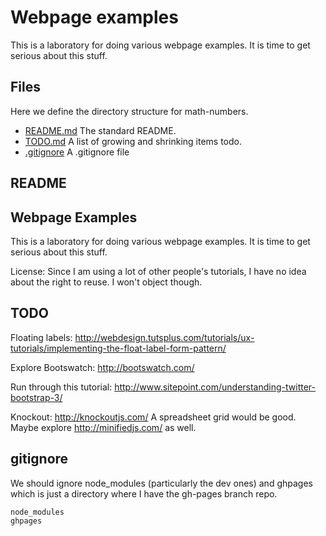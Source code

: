 # Webpage examples

This is a laboratory for doing various webpage examples. It is time to get serious about this stuff. 

## Files

Here we define the directory structure for math-numbers.

* [README.md](#readme "save:| clean raw") The standard README.
* [TODO.md](#todo "save: | clean raw") A list of growing and shrinking items todo.
* [.gitignore](#gitignore "Save:") A .gitignore file


## README


 ## Webpage Examples

This is a laboratory for doing various webpage examples. It is time to get serious about this stuff. 


License: Since I am using a lot of other people's tutorials, I have no idea about the right to reuse. I won't object though. 

## TODO

Floating labels: http://webdesign.tutsplus.com/tutorials/ux-tutorials/implementing-the-float-label-form-pattern/

Explore Bootswatch: http://bootswatch.com/

Run through this tutorial:  http://www.sitepoint.com/understanding-twitter-bootstrap-3/

Knockout:  http://knockoutjs.com/   A spreadsheet grid would be good. Maybe explore http://minifiedjs.com/  as well.


## gitignore

We should ignore node_modules (particularly the dev ones) and ghpages which is just a directory where I have the gh-pages branch repo. 

    node_modules
    ghpages

